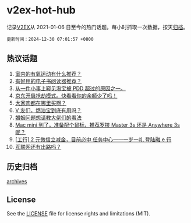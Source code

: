 # v2ex-hot-hub

 记录[V2EX](https://www.v2ex.com/)从 2021-01-06 日至今的热门话题。每小时抓取一次数据，按天[归档](archives)。

`更新时间：2024-12-30 07:01:57 +0800`

## 热议话题

1. [室内的有氧运动有什么推荐？](https://www.v2ex.com/t/1101017)
1. [有好用的电子书阅读器推荐？](https://www.v2ex.com/t/1101002)
1. [从一件小事上窥见淘宝被 PDD 超过的原因之一。](https://www.v2ex.com/t/1101071)
1. [京东开启抢劫模式。快看看你的余额少了吗！](https://www.v2ex.com/t/1101049)
1. [大家肉都在哪里买啊？](https://www.v2ex.com/t/1101038)
1. [V 友们，燃油宝到底有用吗？](https://www.v2ex.com/t/1101056)
1. [婚姻问题想请教大佬们的看法](https://www.v2ex.com/t/1101085)
1. [Mac mini 到了，准备配个鼠标，推荐罗技 Master 3s 还是 Anywhere 3s 呢？](https://www.v2ex.com/t/1101098)
1. [[工行] 2 元微信立减金，目前必中
任务中心——一岁一礼 登陆融 e 行](https://www.v2ex.com/t/1101004)
1. [互联网还有出路吗？](https://www.v2ex.com/t/1101045)

## 历史归档

[archives](archives)

## License

See the [LICENSE](LICENSE) file for license rights and limitations (MIT).
